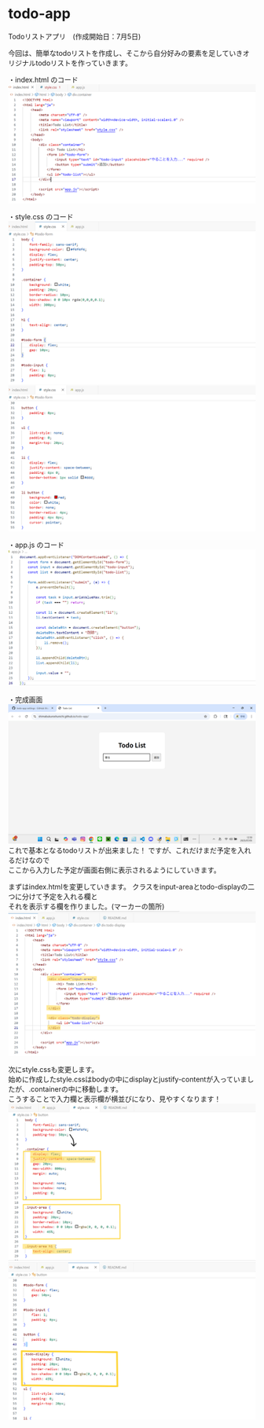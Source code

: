 # todo-app
Todoリストアプリ　(作成開始日：7月5日)

今回は、簡単なtodoリストを作成し、そこから自分好みの要素を足していきオリジナルtodoリストを作っていきます。

・index.html のコード
![index](images/index.png)

・style.css のコード
![style1](images/style1.png)
![style2](images/style2.png)

・app.js のコード
![app](images/app.png)

・完成画面
![todo](images/todo1.png)
これで基本となるtodoリストが出来ました！
ですが、これだけまだ予定を入れるだけなので  
ここから入力した予定が画面右側に表示されるようにしていきます。

まずはindex.htmlを変更していきます。
クラスをinput-areaとtodo-displayの二つに分けて予定を入れる欄と  
それを表示する欄を作りました。(マーカーの箇所)
![index](images/index2.png)

次にstyle.cssも変更します。  
始めに作成したstyle.cssはbodyの中にdisplayとjustify-contentが入っていましたが、.containerの中に移動します。  
こうすることで入力欄と表示欄が横並びになり、見やすくなります！
![style2-1](images/style2-1.png)
![style2-2](images/style2-2.png)